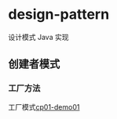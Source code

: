 # design-pattern
设计模式 Java 实现

## 创建者模式
### 工厂方法
工厂模式[cp01-demo01](https://github.com/kiragoo/design-pattern/tree/master/design-cp01-demo01)
